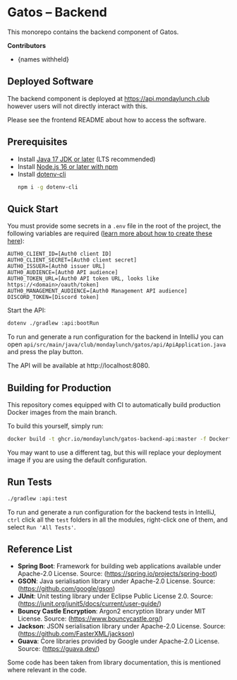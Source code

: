 # Gatos – Backend

This monorepo contains the backend component of Gatos.

**Contributors**

-   {names withheld}

## Deployed Software

The backend component is deployed at https://api.mondaylunch.club however users will not directly interact with this.

Please see the frontend README about how to access the software.

## Prerequisites

-   Install [Java 17 JDK or later](https://adoptium.net/en-GB/) (LTS recommended)
-   Install [Node.js 16 or later with npm](https://nodejs.org/en/)
-   Install [dotenv-cli](https://www.npmjs.com/package/dotenv-cli)
    ```bash
    npm i -g dotenv-cli
    ```

## Quick Start

You must provide some secrets in a `.env` file in the root of the project, the following variables are required ([learn more about how to create these here](https://docs.mondaylunch.club/deployment)):

```dotenv
AUTH0_CLIENT_ID=[Auth0 client ID]
AUTH0_CLIENT_SECRET=[Auth0 client secret]
AUTH0_ISSUER=[Auth0 issuer URL]
AUTH0_AUDIENCE=[Auth0 API audience]
AUTH0_TOKEN_URL=[Auth0 API token URL, looks like https://<domain>/oauth/token]
AUTH0_MANAGEMENT_AUDIENCE=[Auth0 Management API audience]
DISCORD_TOKEN=[Discord token]
```

Start the API:

```bash
dotenv ./gradlew :api:bootRun
```

To run and generate a run configuration for the backend in IntelliJ you can open `api/src/main/java/club/mondaylunch/gatos/api/ApiApplication.java` and press the play button.

The API will be available at http://localhost:8080.

## Building for Production

This repository comes equipped with CI to automatically build production Docker images from the main branch.

To build this yourself, simply run:

```bash
docker build -t ghcr.io/mondaylunch/gatos-backend-api:master -f Dockerfile.api .
```

You may want to use a different tag, but this will replace your deployment image if you are using the default configuration.

## Run Tests

```bash
./gradlew :api:test
```

To run and generate a run configuration for the backend tests in IntelliJ, `ctrl` click all the `test` folders in all the modules, right-click one of them, and select `Run 'All Tests'`.

## Reference List

-   **Spring Boot**: Framework for building web applications available under Apache-2.0 License. Source: (https://spring.io/projects/spring-boot)
-   **GSON**: Java serialisation library under Apache-2.0 License. Source: (https://github.com/google/gson)
-   **JUnit**: Unit testing library under Eclipse Public License 2.0. Source: (https://junit.org/junit5/docs/current/user-guide/)
-   **Bouncy Castle Encryption**: Argon2 encryption library under MIT License. Source: (https://www.bouncycastle.org/)
-   **Jackson**: JSON serialisation library under Apache-2.0 License. Source: (https://github.com/FasterXML/jackson)
-   **Guava**: Core libraries provided by Google under Apache-2.0 License. Source: (https://guava.dev/)

Some code has been taken from library documentation, this is mentioned where relevant in the code.
